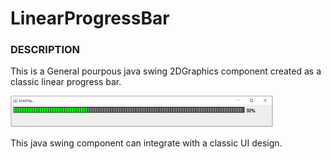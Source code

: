# LinearProgressBar

### DESCRIPTION
This is a General pourpous java swing 2DGraphics component created as a classic linear progress bar. 

<img src="out\artifacts\LinearProgressBar_jar\UI.JPG" height="50">

This java swing component can integrate with a classic UI design.


